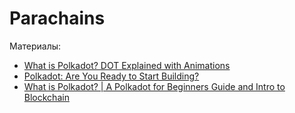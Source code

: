 # Parachains

Материалы:

* [What is Polkadot? DOT Explained with Animations](https://www.youtube.com/watch?v=YlAdEQp6ekM)
* [Polkadot: Are You Ready to Start Building?](https://www.youtube.com/watch?v=_-k0xkooSlA)
* [What is Polkadot? | A Polkadot for Beginners Guide and Intro to Blockchain](https://www.youtube.com/watch?v=kw8eu2VadFA)
